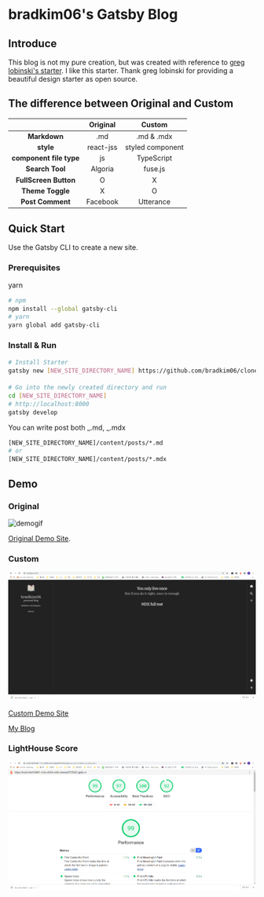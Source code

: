 # bradkim06's Gatsby Blog

## Introduce

This blog is not my pure creation, but was created with reference to <a href="https://github.com/greglobinski/gatsby-starter-personal-blog"> greg lobinski's starter</a>. I like this starter. Thank greg lobinski for providing a beautiful design starter as open source.

## The difference between Original and Custom

|                         | Original  |      Custom      |
| :---------------------: | :-------: | :--------------: |
|      **Markdown**       |    .md    |    .md & .mdx    |
|        **style**        | react-jss | styled component |
| **component file type** |    js     |    TypeScript    |
|     **Search Tool**     |  Algoria  |     fuse.js      |
|  **FullScreen Button**  |     O     |        X         |
|    **Theme Toggle**     |     X     |        O         |
|    **Post Comment**     | Facebook  |    Utterance     |

## Quick Start

Use the Gatsby CLI to create a new site.

### Prerequisites

yarn

```bash
# npm
npm install --global gatsby-cli
# yarn
yarn global add gatsby-cli
```

### Install & Run

```bash
# Install Starter
gatsby new [NEW_SITE_DIRECTORY_NAME] https://github.com/bradkim06/clone_greg_blog

# Go into the newly created directory and run
cd [NEW_SITE_DIRECTORY_NAME]
# http://localhost:8000
gatsby develop
```

You can write post both _.md, _.mdx

```bash
[NEW_SITE_DIRECTORY_NAME]/content/posts/*.md
# or
[NEW_SITE_DIRECTORY_NAME]/content/posts/*.mdx
```

## Demo

### Original

![demogif](./static/gatsby-starter-personal-blog.gif)

[Original Demo Site](https://gatsby-starter-personal-blog.greglobinski.com/).

### Custom

![demoImg](./static/demo-img.png)

[Custom Demo Site](https://build-0e47e961-1c3c-4034-a39c-4eeda9705420.gtsb.io/)

[My Blog](https://bradkim06.github.io)

### LightHouse Score

![LightHouse Score](./static/lightHoust.png)
